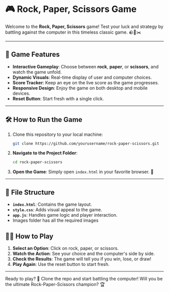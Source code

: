 # 🎮 Rock, Paper, Scissors Game

Welcome to the **Rock, Paper, Scissors** game! Test your luck and strategy by battling against the computer in this timeless classic game. 🪨📄✂️

---

## 🚀 Game Features
- **Interactive Gameplay**: Choose between **rock**, **paper**, or **scissors**, and watch the game unfold.
- **Dynamic Visuals**: Real-time display of user and computer choices.
- **Score Tracker**: Keep an eye on the live score as the game progresses.
- **Responsive Design**: Enjoy the game on both desktop and mobile devices.
- **Reset Button**: Start fresh with a single click.

---

## 🛠️ How to Run the Game

1. Clone this repository to your local machine:
   ```bash
   git clone https://github.com/yourusername/rock-paper-scissors.git
   ```
2. **Navigate to the Project Folder**:
   ```bash
   cd rock-paper-scissors
   ```
3. **Open the Game**:
   Simply open `index.html` in your favorite browser. 🎉

---

## 📂 File Structure

- **`index.html`**: Contains the game layout.
- **`style.css`**: Adds visual appeal to the game.
- **`app.js`**: Handles game logic and player interaction.
- Images folder has all the required images 


## 🧑‍💻 How to Play
1. **Select an Option**: Click on rock, paper, or scissors.
2. **Watch the Action**: See your choice and the computer's side by side.
3. **Check the Results**: The game will tell you if you win, lose, or draw!
4. **Play Again**: Use the reset button to start fresh.

---

Ready to play? 🎉 Clone the repo and start battling the computer! Will you be the ultimate Rock-Paper-Scissors champion? 🏆
